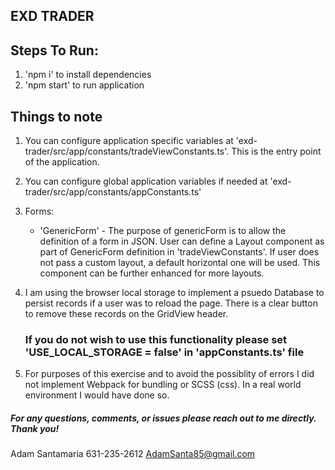 
## EXD TRADER

## Steps To Run:
1. 'npm i' to install dependencies
2. 'npm start' to run application

## Things to note

1. You can configure  application specific variables at 'exd-trader/src/app/constants/tradeViewConstants.ts'. This is the entry point of the application.

2. You can configure global application variables if needed at 'exd-trader/src/app/constants/appConstants.ts'

3. Forms:

    - 'GenericForm' - The purpose of genericForm is to allow the definition of a form in JSON. User can define a Layout component as part of GenericForm definition in 'tradeViewConstants'.
    If user does not pass a custom layout, a default horizontal one will be used. This component can be further enhanced for more layouts.

4. I am using the browser local storage to implement a psuedo Database to persist records if a user was to reload the page. There is a clear button to remove these records on the
    GridView header.

    ### If you do not wish to use this functionality please set 'USE_LOCAL_STORAGE = false' in 'appConstants.ts' file

5. For purposes of this exercise and to avoid the possiblity of errors I did not implement Webpack for bundling or SCSS (css). In a real world environment I would have done so.


##### For any questions, comments, or issues please reach out to me directly. Thank you!

Adam Santamaria
631-235-2612
AdamSanta85@gmail.com
